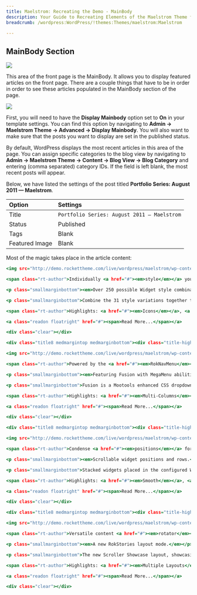 ```yaml
---
title: Maelstrom: Recreating the Demo - MainBody
description: Your Guide to Recreating Elements of the Maelstrom Theme for WordPress
breadcrumb: /wordpress:WordPress/!themes:Themes/maelstrom:Maelstrom

---
```


MainBody Section
-----

![][demo]

This area of the front page is the MainBody. It allows you to display featured articles on the front page. There are a couple things that have to be in order in order to see these articles populated in the MainBody section of the page.

![][mainbody]

First, you will need to have the **Display Mainbody** option set to **On** in your template settings. You can find this option by navigating to **Admin -> Maelstrom Theme -> Advanced -> Display Mainbody**. You will also want to make sure that the posts you want to display are set in the published status.

By default, WordPress displays the most recent articles in this area of the page. You can assign specific categories to the blog view by navigating to **Admin -> Maelstrom Theme -> Content -> Blog View -> Blog Category** and entering (comma separated) category IDs. If the field is left blank, the most recent posts will appear.

Below, we have listed the settings of the post titled **Portfolio Series: August 2011 — Maelstrom**.

| Option         | Settings                                    |  
| :------------- | :------------------------------------------ |  
| Title          | `Portfolio Series: August 2011 — Maelstrom` |  
| Status         | Published                                   |  
| Tags           | Blank                                       |  
| Featured Image | Blank                                       |  


Most of the magic takes place in the article content:

~~~ .html
<img src="http://demo.rockettheme.com/live/wordpress/maelstrom/wp-content/rockettheme/rt_maelstrom_wp/frontpage/main1.jpg" alt="image" width="140" height="98" class="rt-image floatleft" />

<span class="rt-author">Individually <a href="#"><em>style</em></a> your modular content.</span>

<p class="smallmarginbottom"><em>Over 250 possible Widget style combinations.</em></p>

<p class="smallmarginbottom">Combine the 31 style variations together to create diverse widget styling, style the titles, widget backgrounds and read more.</p>

<span class="rt-author">Highlights: <a href="#"><em>Icons</em></a>, <a href="#"><em>Combos</em></a>, <a href="#"><em>Layout Suffixes</em></a></span>

<a class="readon floatright" href="#"><span>Read More...</span></a>

<div class="clear"></div>

<div class="title8 medmargintop medmarginbottom"><div class="title-highlight"><div class="title-highlight2"></div></div></div>

<img src="http://demo.rockettheme.com/live/wordpress/maelstrom/wp-content/rockettheme/rt_maelstrom_wp/frontpage/main2.jpg" alt="image" width="140" height="98" class="rt-image floatleft" />

<span class="rt-author">Powered by the <a href="#"><em>RokNavMenu</em></a>.</span>

<p class="smallmarginbottom"><em>Featuring Fusion with MegaMenu abilities.</em></p>

<p class="smallmarginbottom">Fusion is a Mootools enhanced CSS dropdown menu system, that is fully crawlable by search engines, and packed with advanced features.</p>

<span class="rt-author">Highlights: <a href="#"><em>Multi-Columns</em></a>, <a href="#"><em>Subtexts</em></a>, <a href="#"><em>Menu Icons</em></a></span>

<a class="readon floatright" href="#"><span>Read More...</span></a>

<div class="clear"></div>

<div class="title8 medmargintop medmarginbottom"><div class="title-highlight"><div class="title-highlight2"></div></div></div>

<img src="http://demo.rockettheme.com/live/wordpress/maelstrom/wp-content/rockettheme/rt_maelstrom_wp/frontpage/main3.jpg" alt="image" width="140" height="98" class="rt-image floatleft" />

<span class="rt-author">Condense <a href="#"><em>positions</em></a> for more window real estate.</span>

<p class="smallmarginbottom"><em>Scrollable widget positions and rows.</em></p>

<p class="smallmarginbottom">Stacked widgets placed in the configured Widget rows will load this feature; this places stacked widgets inside a rotation element.</p>

<span class="rt-author">Highlights: <a href="#"><em>Smooth</em></a>, <a href="#"><em>Configurable</em></a>, <a href="#"><em>Automated</em></a></span>

<a class="readon floatright" href="#"><span>Read More...</span></a>

<div class="clear"></div>

<div class="title8 medmargintop medmarginbottom"><div class="title-highlight"><div class="title-highlight2"></div></div></div>

<img src="http://demo.rockettheme.com/live/wordpress/maelstrom/wp-content/rockettheme/rt_maelstrom_wp/frontpage/main4.jpg" alt="image" width="140" height="98" class="rt-image floatleft" />

<span class="rt-author">Versatile content <a href="#"><em>rotator</em></a> plugin.</span>

<p class="smallmarginbottom"><em>A new RokStories layout mode.</em></p>

<p class="smallmarginbottom">The new Scroller Showcase layout, showcasing large images in an intuitive and elegant manner, perfect for any portfolio site.</p>

<span class="rt-author">Highlights: <a href="#"><em>Multiple Layouts</em></a>, <a href="#"><em>Advanced Controls</em></a></span>

<a class="readon floatright" href="#"><span>Read More...</span></a>

<div class="clear"></div>
~~~

[demo]: assets/demo_9.jpeg
[mainbody]: assets/setadvanced.jpeg
